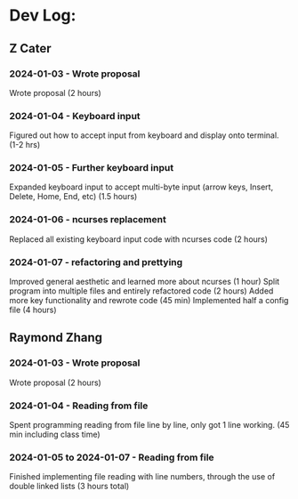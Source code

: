 # Dev Log:

## Z Cater

### 2024-01-03 - Wrote proposal
Wrote proposal (2 hours)

### 2024-01-04 - Keyboard input
Figured out how to accept input from keyboard and display onto terminal. (1-2 hrs)

### 2024-01-05 - Further keyboard input
Expanded keyboard input to accept multi-byte input (arrow keys, Insert, Delete, Home, End, etc) (1.5 hours)

### 2024-01-06 - ncurses replacement
Replaced all existing keyboard input code with ncurses code (2 hours)

### 2024-01-07 - refactoring and prettying
Improved general aesthetic and learned more about ncurses (1 hour)
Split program into multiple files and entirely refactored code (2 hours)
Added more key functionality and rewrote code (45 min)
Implemented half a config file (4 hours)

## Raymond Zhang

### 2024-01-03 - Wrote proposal
Wrote proposal (2 hours)

### 2024-01-04 - Reading from file
Spent programming reading from file line by line, only got 1 line working. (45 min including class time)

### 2024-01-05 to 2024-01-07 - Reading from file
Finished implementing file reading with line numbers, through the use of double linked lists (3 hours total)

